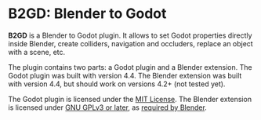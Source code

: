 # B2GD: Blender to Godot

**B2GD** is a Blender to Godot plugin. It allows to set Godot properties directly
inside Blender, create colliders, navigation and occluders, replace an object with
a scene, etc.

The plugin contains two parts: a Godot plugin and a Blender extension. The Godot plugin
was built with version 4.4. The Blender extension was built with version 4.4, but
should work on versions 4.2+ (not tested yet).

The Godot plugin is licensed under the
[MIT License](https://spdx.org/licenses/MIT.html).
The Blender extension is licensed under
[GNU GPLv3 or later](https://spdx.org/licenses/GPL-3.0-or-later.html), as
[required by Blender](https://docs.blender.org/manual/en/latest/advanced/extensions/licenses.html).

